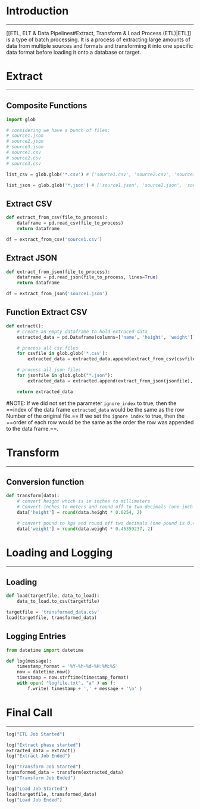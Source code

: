 # Introduction
---
[[ETL, ELT & Data Pipelines#Extract, Transform & Load Process (ETL)|ETL]]  is a type of batch processing. It is a process of extracting large amounts of data from multiple sources and formats and transforming it into one specific data format before loading it onto a database or target.


# Extract
---
## Composite Functions

```python
import glob

# considering we have a bunch of files:
# source1.json
# source2.json
# source3.json
# source1.csv
# source2.csv
# source3.csv

list_csv = glob.glob('*.csv') # ['source1.csv', 'source2.csv', 'source3.csv']

list_json = glob.glob('*.json') # ['source1.json', 'source2.json', 'source3.json']
```

## Extract CSV

```python
def extract_from_csv(file_to_process):
	dataframe = pd.read_csv(file_to_process)
	return dataframe

df = extract_from_csv('source1.csv')
```

## Extract JSON

```python
def extract_from_json(file_to_process):
	dataframe = pd.read_json(file_to_process, lines=True)
	return dataframe

df = extract_from_json('source1.json')
```

## Function Extract CSV

```python
def extract():
	# create an empty dataframe to hold extraced data
	extracted_data = pd.Dataframe(columns=['name', 'height', 'weight'])

	# process all csv files
	for csvfile in glob.glob('*.csv'):
		extracted_data = extracted_data.append(extract_from_csv(csvfile), ignore_index=True)

	# process all json files
	for jsonfile in glob.glob("*.json"):
		extracted_data = extracted.append(extract_from_json(jsonfile), ignore_index=True)

	return extracted_data
```

#NOTE: If we did not set the parameter `ignore_index` to true, then the ==index of the data frame `extracted_data` would be the same as the row Number of the original file.== If we set the `ignore index` to true, then the ==order of each row would be the same as the order the row was appended to the data frame.==.

# Transform
---
## Conversion function

```python
def transform(data):
	# convert height which is in inches to millimeters
	# Convert inches to meters and round off to two decimals (one inch is 0.0254)
	data['height'] = round(data.height * 0.0254, 2)

	# convert pound to kgs and round off two decimals (one pound is 0.45359237)
	data['weight'] = round(data.weight * 0.45359237, 2)
```

# Loading and Logging
---

## Loading
```python
def load(targetfile, data_to_load):
	data_to_load.to_csv(targetfile)

targetfile = 'transformed_data.csv'
load(targetfile, transformed_data)
```

## Logging Entries

```python
from datetime import datetime

def log(message):
	timestamp_format = '%Y-%h-%d-%H:%M:%S'
	now = datetime.now()
	timestamp = now.strftime(timestamp_format)
	with open( "logfile.txt". "a" ) as f:
		f.write( timestamp + ',' + message + '\n' )
```

# Final Call
---
```python
log("ETL Job Started")

log("Extract phase started")
extracted_data = extract()
log("Extract Job Ended")

log("Transform Job Started")
transformed_data = transform(extracted_data)
log("Transform Job Ended")

log("Load Job Started")
load(targetfile, transformed_data)
log("Load Job Ended")
```
